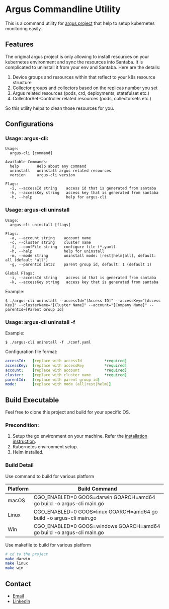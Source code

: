# Argus Commandline Utility

This is a command utility for [argus project](https://logicmonitor.github.io/k8s-argus/) that help to setup kubernetes monitoring easily.

## Features
The original argus project is only allowing to install resources on your kubernetes environment and sync the resources into Santaba. It is complicated to uninstall it from your env and Santaba. Here are the details:

1. Device groups and resources within that reflect to your k8s resource structure
2. Collector groups and collectors based on the replicas number you set
3. Argus related resources (pods, crd, deployments, statefulset etc.)
4. CollectorSet-Controller related resources (pods, collectorsets etc.)

So this utility helps to clean those resources for you.

## Configurations



### Usage: argus-cli:
```
Usage:
  argus-cli [command]

Available Commands:
  help        Help about any command
  uninstall   uninstall argus related resources
  version     argus-cli version

Flags:
  -i, --accessId string    access id that is generated from santaba
  -k, --accessKey string   access key that is generated from santaba
  -h, --help               help for argus-cli
```

### Usage: argus-cli uninstall
```
Usage:
  argus-cli uninstall [flags]

Flags:
  -a, --account string    account name
  -c, --cluster string    cluster name
  -f, --confFile string   configure file (*.yaml)
  -h, --help              help for uninstall
  -m, --mode string       uninstall mode: [rest|helm|all], default: all (default "all")
  -g, --parentId int32    parent group id, default: 1 (default 1)

Global Flags:
  -i, --accessId string    access id that is generated from santaba
  -k, --accessKey string   access key that is generated from santaba
```

Example:
```
$ ./argus-cli uninstall --accessId="[Access ID]" --accessKey="[Access Key]" --clusterName="[Cluster Name]" --account="[Company Name]" --parentId=[Parent Group Id]
```

### Usage: argus-cli uninstall -f
Example:
```
$ ./argus-cli uninstall -f ./conf.yaml
```

Configuration file format:
```yaml
accessId:   [replace with accessId          *required]
accessKey:  [replace with accessKey         *required]
account:    [replace with account           *required]
cluster:    [replace with cluster name      *required]
parentId:   [replace with parent group id]
mode:       [replace with mode (all|rest|helm)]
```

## Build Executable
Feel free to clone this project and build for your specific OS.

### Precondition:
1. Setup the go environment on your machine. Refer the [installation instruction](https://golang.org/doc/install).
2. Kubernetes environment setup.
3. Helm installed.

### Build Detail
Use command to build for various platform

Platform | Build Command
---------|--------------
macOS | CGO_ENABLED=0 GOOS=darwin GOARCH=amd64 go build -o argus-cli main.go
Linux | CGO_ENABLED=0 GOOS=linux GOARCH=amd64 go build -o argus-cli main.go
Win   | CGO_ENABLED=0 GOOS=windows GOARCH=amd64 go build -o argus-cli main.go

Use makefile to build for various platform
```bash
# cd to the project
make darwin
make linux
make win
```

## Contact
* [Email](mailto:howardch@outlook.com)
* [Linkedin](https://www.linkedin.com/in/howard-chen-328493142/)
